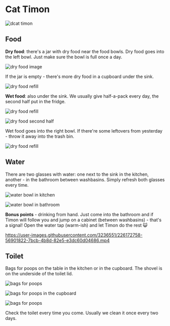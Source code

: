 # Cat Timon

![dcat timon](/timon/landing.jpg)

## Food

**Dry food**: there's a jar with dry food near the food bowls. Dry food goes into the left bowl. Just make sure the bowl is full once a day.

![dry food image](/timon/dry_food.jpg)

If the jar is empty - there's more dry food in a cupboard under the sink.

![dry food refill](/timon/dry_food_over.jpg)

**Wet food**: also under the sink. We usually give half-a-pack every day, the second half put in the fridge.

![dry food refill](/timon/wet_food.jpg)

![dry food second half](/timon/wet_food_fridge.jpg)

Wet food goes into the right bowl. If there're some leftovers from yesterday - throw it away into the trash bin.

![dry food refill](/timon/wet_food_bowl.jpg)

## Water

There are two glasses with water: one next to the sink in the kitchen, another - in the bathroom between washbasins. Simply refresh both glasses every time.

![water bowl in kitchen](/timon/water_kitchen.jpg)

![water bowl in bathroom](/timon/water_bathroom.jpg)

**Bonus points** - drinking from hand. Just come into the bathroom and if Timon will follow you and jump on a cabinet (between washbasins) - that's a signal! Open the water tap (warm-ish) and let Timon do the rest :smiley_cat:

https://user-images.githubusercontent.com/3236551/226172758-56901822-7bcb-4b8d-82e5-e3dc60d04686.mp4


## Toilet

Bags for poops on the table in the kitchen or in the cupboard. The shovel is on the underside of the toilet lid.

![bags for poops](/timon/poop_bags.jpg)

![bags for poops in the cupboard](/timon/poop_bags_2.jpg)

![bags for poops](/timon/poop_shovel.jpg)

Check the toilet every time you come. Usually we clean it once every two days.

